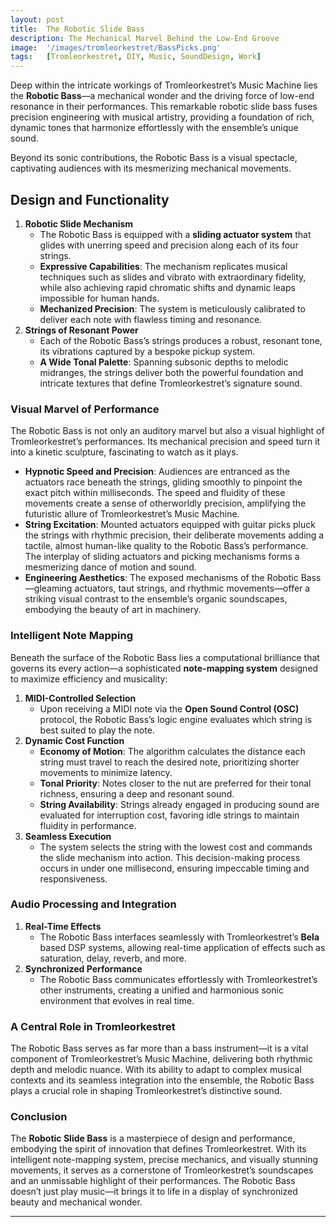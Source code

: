 ```yaml
---
layout: post
title:  The Robotic Slide Bass
description: The Mechanical Marvel Behind the Low-End Groove
image:  '/images/tromleorkestret/BassPicks.png'
tags:   [Tromleorkestret, DIY, Music, SoundDesign, Work]
---
```


Deep within the intricate workings of Tromleorkestret’s Music Machine lies the **Robotic Bass**—a mechanical wonder and the driving force of low-end resonance in their performances. This remarkable robotic slide bass fuses precision engineering with musical artistry, providing a foundation of rich, dynamic tones that harmonize effortlessly with the ensemble’s unique sound.

Beyond its sonic contributions, the Robotic Bass is a visual spectacle, captivating audiences with its mesmerizing mechanical movements.


## Design and Functionality

1. **Robotic Slide Mechanism**
    - The Robotic Bass is equipped with a **sliding actuator system** that glides with unerring speed and precision along each of its four strings.
    - **Expressive Capabilities**: The mechanism replicates musical techniques such as slides and vibrato with extraordinary fidelity, while also achieving rapid chromatic shifts and dynamic leaps impossible for human hands.
    - **Mechanized Precision**: The system is meticulously calibrated to deliver each note with flawless timing and resonance.
2. **Strings of Resonant Power**
    - Each of the Robotic Bass’s strings produces a robust, resonant tone, its vibrations captured by a bespoke pickup system.
    - **A Wide Tonal Palette**: Spanning subsonic depths to melodic midranges, the strings deliver both the powerful foundation and intricate textures that define Tromleorkestret’s signature sound.

### Visual Marvel of Performance

The Robotic Bass is not only an auditory marvel but also a visual highlight of Tromleorkestret’s performances. Its mechanical precision and speed turn it into a kinetic sculpture, fascinating to watch as it plays.

- **Hypnotic Speed and Precision**: Audiences are entranced as the actuators race beneath the strings, gliding smoothly to pinpoint the exact pitch within milliseconds. The speed and fluidity of these movements create a sense of otherworldly precision, amplifying the futuristic allure of Tromleorkestret’s Music Machine.
- **String Excitation**: Mounted actuators equipped with guitar picks pluck the strings with rhythmic precision, their deliberate movements adding a tactile, almost human-like quality to the Robotic Bass’s performance. The interplay of sliding actuators and picking mechanisms forms a mesmerizing dance of motion and sound.
- **Engineering Aesthetics**: The exposed mechanisms of the Robotic Bass—gleaming actuators, taut strings, and rhythmic movements—offer a striking visual contrast to the ensemble’s organic soundscapes, embodying the beauty of art in machinery.

### Intelligent Note Mapping

Beneath the surface of the Robotic Bass lies a computational brilliance that governs its every action—a sophisticated **note-mapping system** designed to maximize efficiency and musicality:

1. **MIDI-Controlled Selection**
    - Upon receiving a MIDI note via the **Open Sound Control (OSC)** protocol, the Robotic Bass’s logic engine evaluates which string is best suited to play the note.
2. **Dynamic Cost Function**
    - **Economy of Motion**: The algorithm calculates the distance each string must travel to reach the desired note, prioritizing shorter movements to minimize latency.
    - **Tonal Priority**: Notes closer to the nut are preferred for their tonal richness, ensuring a deep and resonant sound.
    - **String Availability**: Strings already engaged in producing sound are evaluated for interruption cost, favoring idle strings to maintain fluidity in performance.
3. **Seamless Execution**
    - The system selects the string with the lowest cost and commands the slide mechanism into action. This decision-making process occurs in under one millisecond, ensuring impeccable timing and responsiveness.

### Audio Processing and Integration

1. **Real-Time Effects**
    - The Robotic Bass interfaces seamlessly with Tromleorkestret’s **Bela** based DSP systems, allowing real-time application of effects such as saturation, delay, reverb, and more.
2. **Synchronized Performance**
    - The Robotic Bass communicates effortlessly with Tromleorkestret’s other instruments, creating a unified and harmonious sonic environment that evolves in real time.

### A Central Role in Tromleorkestret

The Robotic Bass serves as far more than a bass instrument—it is a vital component of Tromleorkestret’s Music Machine, delivering both rhythmic depth and melodic nuance. With its ability to adapt to complex musical contexts and its seamless integration into the ensemble, the Robotic Bass plays a crucial role in shaping Tromleorkestret’s distinctive sound.

### Conclusion

The **Robotic Slide Bass** is a masterpiece of design and performance, embodying the spirit of innovation that defines Tromleorkestret. With its intelligent note-mapping system, precise mechanics, and visually stunning movements, it serves as a cornerstone of Tromleorkestret’s soundscapes and an unmissable highlight of their performances. The Robotic Bass doesn’t just play music—it brings it to life in a display of synchronized beauty and mechanical wonder.

<hr>
